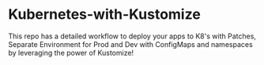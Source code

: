 # Kubernetes-with-Kustomize
This repo has a detailed workflow to deploy your apps to K8's with Patches, Separate Environment for Prod and Dev with ConfigMaps and namespaces by leveraging the power of Kustomize!
